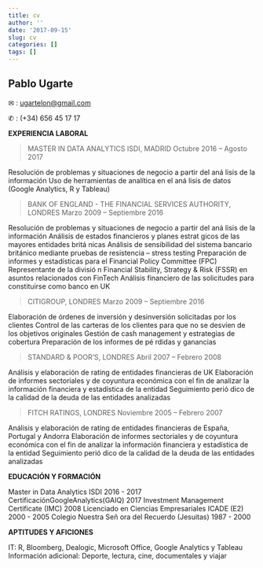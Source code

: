 ```yaml
---
title: cv
author: ''
date: '2017-09-15'
slug: cv
categories: []
tags: []
---
```

## Pablo Ugarte

 ✉ : ugartelon@gmail.com 
 
 ✆ : (+34) 656 45 17 17

**EXPERIENCIA LABORAL**

>MASTER IN DATA ANALYTICS ISDI, MADRID                          Octubre 2016 – Agosto 2017 

Resolución de problemas y situaciones de negocio a partir del aná lisis de la información
Uso de herramientas de analı́tica en el aná lisis de datos (Google Analytics, R y Tableau)

>BANK OF ENGLAND - THE FINANCIAL SERVICES AUTHORITY, LONDRES  Marzo 2009 – Septiembre 2016

Resolución de problemas y situaciones de negocio a partir del aná lisis de la información
Análisis de estados financieros y planes estrat gicos de las mayores entidades britá nicas
Análisis de sensibilidad del sistema bancario británico mediante pruebas de resistencia –
stress testing
Preparación de informes y estadı́sticas para el Financial Policy Committee (FPC)
Representante de la divisió n Financial Stability, Strategy & Risk (FSSR) en asuntos
relacionados con FinTech
Análisis financiero de las solicitudes para constituirse como banco en UK

>CITIGROUP, LONDRES                                           Marzo 2009 – Septiembre 2016

Elaboración de órdenes de inversión y desinversión solicitadas por los clientes
Control de las carteras de los clientes para que no se desvı́en de los objetivos originales
Gestión de cash management y estrategias de cobertura
Preparación de los informes de pé rdidas y ganancias

>STANDARD & POOR’S, LONDRES                                      Abril 2007 – Febrero 2008

Análisis y elaboración de rating de entidades financieras de UK
Elaboración de informes sectoriales y de coyuntura económica con el fin de analizar la
información financiera y estadı́stica de la entidad
Seguimiento perió dico de la calidad de la deuda de las entidades analizadas

>FITCH RATINGS, LONDRES                                      Noviembre 2005 – Febrero 2007

Análisis y elaboración de rating de entidades financieras de España, Portugal y Andorra
Elaboración de informes sectoriales y de coyuntura económica con el fin de analizar la
información financiera y estadı́stica de la entidad
Seguimiento perió dico de la calidad de la deuda de las entidades analizadas

**EDUCACIÓN Y FORMACIÓN**

Master in Data Analytics ISDI                                2016 - 2017
CertificaciónGoogleAnalytics(GAIQ)                           2017
Investment Management Certificate (IMC)                      2008
Licenciado en Ciencias Empresariales ICADE (E2)              2000 - 2005
Colegio Nuestra Señ ora del Recuerdo (Jesuitas)              1987 - 2000

**APTITUDES Y AFICIONES**

IT: R, Bloomberg, Dealogic, Microsoft Office, Google Analytics y Tableau
Información adicional: Deporte, lectura, cine, documentales y viajar